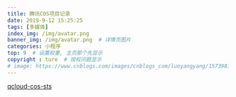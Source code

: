 ```yaml
---
title: 腾讯COS项目记录
date: 2019-9-12 15:25:25
tags: [多媒体]
index_img: /img/avatar.png
banner_img: /img/avatar.png  # 详情页图片
categories: 小程序
top: 9  # 设置权重, 主页那个先显示
copyright : ture  # 授权问题显示
# image: https://www.cnblogs.com/images/cnblogs_com/luoyangyang/1573981/t_index.jpg
---
```


[qcloud-cos-sts](https://github.com/tencentyun/qcloud-cos-sts-sdk/tree/master/nodejs)















